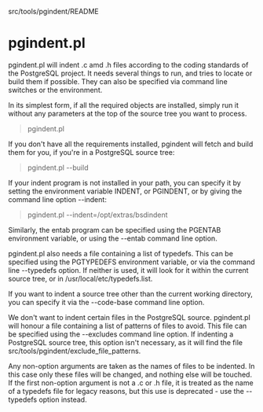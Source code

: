 src/tools/pgindent/README

# pgindent.pl #

pgindent.pl will indent .c amd .h files according to the coding standards of
the PostgreSQL project. It needs several things to run, and tries to locate
or build them if possible. They can also be specified via command line switches
or the environment.

In its simplest form, if all the required objects are installed, simply run
it without any parameters at the top of the source tree you want to process.

>   pgindent.pl

If you don't have all the requirements installed, pgindent will fetch and build 
them for you, if you're in a PostgreSQL source tree:

>   pgindent.pl --build

If your indent program is not installed in your path, you can specify it
by setting the environment variable INDENT, or PGINDENT, or by giving the
command line option --indent:

>   pgindent.pl --indent=/opt/extras/bsdindent

Similarly, the entab program can be specified using the PGENTAB environment
variable, or using the --entab command line option.

pgindent.pl also needs a file containing a list of typedefs. This can be 
specified using the PGTYPEDEFS environment variable, or via the command line
--typedefs option. If neither is used, it will look for it within the
current source tree, or in /usr/local/etc/typedefs.list.

If you want to indent a source tree other than the current working directory,
you can specify it via the --code-base command line option.

We don't want to indent certain files in the PostgreSQL source. pgindent.pl
will honour a file containing a list of patterns of files to avoid. This
file can be specified using the --excludes command line option. If indenting
a PostgreSQL source tree, this option isn't necessary, as it will find the file
src/tools/pgindent/exclude_file_patterns.

Any non-option arguments are taken as the names of files to be indented. In this
case only these files will be changed, and nothing else will be touched. If the
first non-option argument is not a .c or .h file, it is treated as the name
of a typedefs file for legacy reasons, but this use is deprecated - use the 
--typedefs option instead.
